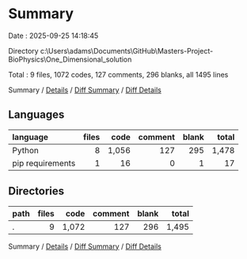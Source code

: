 # Summary

Date : 2025-09-25 14:18:45

Directory c:\\Users\\adams\\Documents\\GitHub\\Masters-Project-BioPhysics\\One_Dimensional_solution

Total : 9 files,  1072 codes, 127 comments, 296 blanks, all 1495 lines

Summary / [Details](details.md) / [Diff Summary](diff.md) / [Diff Details](diff-details.md)

## Languages
| language | files | code | comment | blank | total |
| :--- | ---: | ---: | ---: | ---: | ---: |
| Python | 8 | 1,056 | 127 | 295 | 1,478 |
| pip requirements | 1 | 16 | 0 | 1 | 17 |

## Directories
| path | files | code | comment | blank | total |
| :--- | ---: | ---: | ---: | ---: | ---: |
| . | 9 | 1,072 | 127 | 296 | 1,495 |

Summary / [Details](details.md) / [Diff Summary](diff.md) / [Diff Details](diff-details.md)